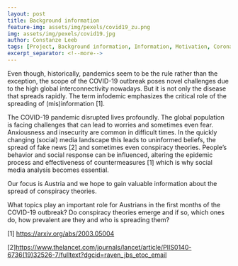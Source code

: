 ```yaml
---
layout: post
title: Background information
feature-img: assets/img/pexels/covid19_zu.png
img: assets/img/pexels/covid19.jpg
author: Constanze Leeb
tags: [Project, Background information, Information, Motivation, Corona, COVID-19]
excerpt_separator: <!--more-->
---
```


Even though, historically, pandemics seem to be the rule rather than the exception, the scope of the COVID-19 outbreak poses novel challenges due to the high global interconnectivity nowadays. But it is not only the disease that spreads rapidly. The term infodemic emphasizes the critical role of the spreading of (mis)information [1]. 

<!--more-->
The COVID-19 pandemic disrupted lives profoundly. The global population is facing challenges that can lead to worries and sometimes even fear. Anxiousness and insecurity are common in difficult times. In the quickly changing (social) media landscape this leads to uninformed beliefs, the spread of fake news [2] and sometimes even conspiracy theories. People’s behavior and social response can be influenced, altering the epidemic process and effectiveness of countermeasures [1] which is why social media analysis becomes essential. 


Our focus is Austria and we hope to gain valuable information about the spread of conspiracy theories. 


What topics play an important role for Austrians in the first months of the COVID-19 outbreak? Do conspiracy theories emerge and if so, which ones do, how prevalent are they and who is spreading them?


[1] <https://arxiv.org/abs/2003.05004>

[2]<https://www.thelancet.com/journals/lancet/article/PIIS0140-6736(19)32526-7/fulltext?dgcid=raven_jbs_etoc_email>
